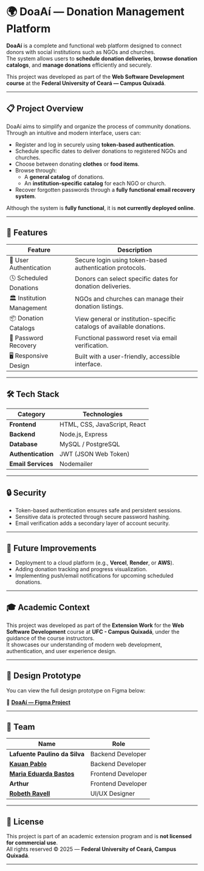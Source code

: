 # 🌍 DoaAí — Donation Management Platform

**DoaAí** is a complete and functional web platform designed to connect donors with social institutions such as NGOs and churches.  
The system allows users to **schedule donation deliveries**, **browse donation catalogs**, and **manage donations** efficiently and securely.

This project was developed as part of the **Web Software Development course** at the **Federal University of Ceará — Campus Quixadá**.

---

## 📋 Project Overview

DoaAí aims to simplify and organize the process of community donations.  
Through an intuitive and modern interface, users can:

- Register and log in securely using **token-based authentication**.  
- Schedule specific dates to deliver donations to registered NGOs and churches.  
- Choose between donating **clothes** or **food items**.  
- Browse through:
  - A **general catalog** of donations.  
  - An **institution-specific catalog** for each NGO or church.  
- Recover forgotten passwords through a **fully functional email recovery system**.  

Although the system is **fully functional**, it is **not currently deployed online**.

---

## 🧩 Features

| Feature | Description |
|----------|-------------|
| 👤 User Authentication | Secure login using token-based authentication protocols. |
| 🕓 Scheduled Donations | Donors can select specific dates for donation deliveries. |
| 🏛️ Institution Management | NGOs and churches can manage their donation listings. |
| 📦 Donation Catalogs | View general or institution-specific catalogs of available donations. |
| 🔐 Password Recovery | Functional password reset via email verification. |
| 🖥️ Responsive Design | Built with a user-friendly, accessible interface. |

---

## 🛠️ Tech Stack

| Category | Technologies |
|-----------|--------------|
| **Frontend** | HTML, CSS, JavaScript, React |
| **Backend** | Node.js, Express |
| **Database** | MySQL / PostgreSQL |
| **Authentication** | JWT (JSON Web Token) |
| **Email Services** | Nodemailer |

---

## 🔒 Security

- Token-based authentication ensures safe and persistent sessions.  
- Sensitive data is protected through secure password hashing.  
- Email verification adds a secondary layer of account security.

---

## 🚀 Future Improvements

- Deployment to a cloud platform (e.g., **Vercel**, **Render**, or **AWS**).  
- Adding donation tracking and progress visualization.  
- Implementing push/email notifications for upcoming scheduled donations.  

---

## 🎓 Academic Context

This project was developed as part of the **Extension Work** for the **Web Software Development** course at **UFC - Campus Quixadá**, under the guidance of the course instructors.  
It showcases our understanding of modern web development, authentication, and user experience design.

---

## 🎨 Design Prototype

You can view the full design prototype on Figma below:  

🎨 **[DoaAí — Figma Project](https://www.figma.com/design/rRFR8xcrlKWd5uSATEqAq9/DoaA%C3%AD?node-id=0-1&p=f)**

---

## 👥 Team

| Name | Role |
|------|------|
| **Lafuente Paulino da Silva** | Backend Developer |
| **[Kauan Pablo](https://github.com/auanK)** | Backend Developer |
| **[Maria Eduarda Bastos](https://github.com/mariaebastos)** | Frontend Developer |
| **Arthur** | Frontend Developer |
| **[Robeth Ravell](https://github.com/roberthravell)** | UI/UX Designer |

---

## 📄 License

This project is part of an academic extension program and is **not licensed for commercial use**.  
All rights reserved © 2025 — **Federal University of Ceará, Campus Quixadá**.

---
